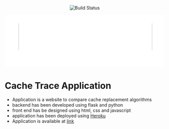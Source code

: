 <p align="center">
 <a style="text-decoration:none" href="https://img.shields.io/github/actions/workflow/status/emylincon/cachetrace/python-package.yml?branch=master&style=for-the-badge" target="_blank">
     <img src="https://img.shields.io/github/actions/workflow/status/emylincon/cachetrace/python-package.yml?branch=master&style=for-the-badge" alt="Build Status" />
 </a>

</p>

![image](static/logo.png)
# Cache Trace Application
* Application is a website to compare cache replacement algorithms
* backend has been developed using flask and python
* front end has be designed using html, css and javascript
* application has been deployed using [Heroku](https://www.youtube.com/watch?v=n1P8B53CCxs)
* Application is available at [link](https://cachetrace.herokuapp.com/)
